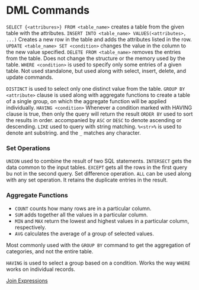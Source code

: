 # DML Commands


`SELECT {<attribures>} FROM <table_name>` creates a table from the given table with the attributes.
`INSERT INTO <table_name> VALUES(<attributes>, ...)` Creates a new row in the table and adds the attributes listed in the row.
`UPDATE <table_name> SET <condition>` changes the value in the column to the new value specified.
`DELETE FROM <table_name>` removes the entries from the table. Does not change the structure or the memory used by the table.
`WHERE <condition>` is used to specify only some entries of a given table.  Not used standalone, but used along with select, insert, delete, and update commands.

`DISTINCT` is used to select only one distinct value from the table. 
`GROUP BY <attribute>` clause is used along with aggregate functions to create a table of a single group, on which the aggregate function will be applied individually.
`HAVING <condition>` Whenever a condition marked with HAVING clause is true, then only the query will return the result
`ORDER BY` used to sort the results in order. accompanied by `ASC` or `DESC` to denote ascending or descending.
`LIKE` used to query with string matching. `%<str>%` is used to denote ant substring. and the `_` matches any character.

### Set Operations
`UNION` used to combine the result of two SQL statements.
`INTERSECT` gets the data common to the input tables.
`EXCEPT` gets all the rows in the first query bu not in the second query. Set difference operation.
`ALL` can be used along with any set operation. It retains the duplicate entries in the result.


### Aggregate Functions
- `COUNT` counts how many rows are in a particular column.
- `SUM` adds together all the values in a particular column.
- `MIN` and `MAX` return the lowest and highest values in a particular column, respectively.
- `AVG` calculates the average of a group of selected values.

Most commonly used with the `GROUP BY` command to get the aggregation of categories, and not the entire table.

`HAVING` is used to select a group based on a condition. Works the way `WHERE` works on individual records.


 [Join Expressions](join-expressions.md)